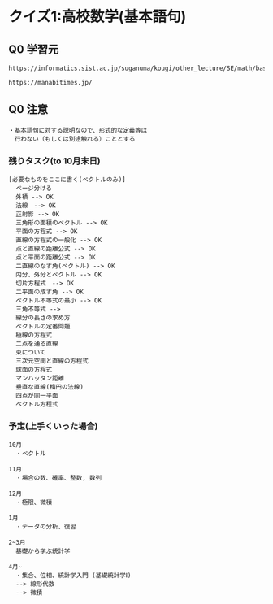 # クイズ1:高校数学(基本語句)

## Q0 学習元

```text
https://informatics.sist.ac.jp/suganuma/kougi/other_lecture/SE/math/basic/basic.htm#number_complexC

https://manabitimes.jp/
```

## Q0 注意

```text
・基本語句に対する説明なので、形式的な定義等は
　行わない（もしくは別途触れる）こととする
```


### 残りタスク(to 10月末日)

```text
[必要なものをここに書く(ベクトルのみ)]
  ページ分ける
  外積 --> OK
  法線　--> OK
  正射影 --> OK
  三角形の面積のベクトル --> OK
  平面の方程式 --> OK
  直線の方程式の一般化 --> OK
  点と直線の距離公式 --> OK
  点と平面の距離公式 --> OK
  二直線のなす角(ベクトル) --> OK
  内分、外分とベクトル --> OK
  切片方程式　--> OK
  二平面の成す角 --> OK
  ベクトル不等式の最小 --> OK
  三角不等式 --> 
  線分の長さの求め方
  ベクトルの定番問題
  極線の方程式
  二点を通る直線
  束について
  三次元空間と直線の方程式
  球面の方程式
  マンハッタン距離
  垂直な直線(楕円の法線)
  四点が同一平面
  ベクトル方程式
```

### 予定(上手くいった場合)

```text
10月
  ・ベクトル

11月
  ・場合の数、確率、整数, 数列

12月
  ・極限、微積

1月
  ・データの分析、復習

2~3月
  基礎から学ぶ統計学

4月~
  ・集合、位相、統計学入門 (基礎統計学Ⅰ) 
  --> 線形代数
  --> 微積
```